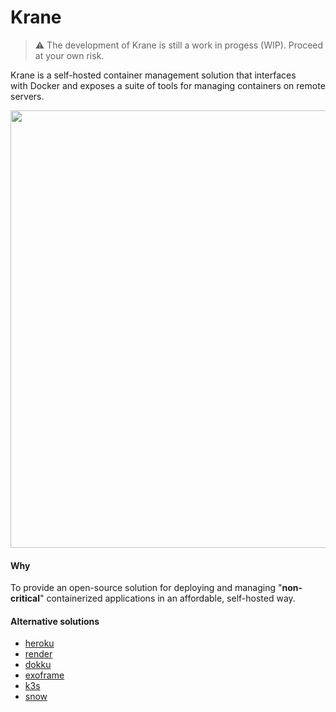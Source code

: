 # Krane

> ⚠️ The development of Krane is still a work in progess (WIP). Proceed at your own risk.

Krane is a self-hosted container management solution that interfaces
<br/>
with Docker and exposes a suite of tools for managing containers on remote servers.

<a href="https://github.com/biensupernice/krane">
    <img align="center" src="https://user-images.githubusercontent.com/21694364/89133914-371a5900-d4ee-11ea-9e7d-3ff5282c30f5.png" width="700"/>
 </a>

#### Why

To provide an open-source solution for deploying and managing "**non-critical**" containerized applications in an affordable, self-hosted way.

#### Alternative solutions

- [heroku](https://heroku.com/)
- [render](https://render.com/)
- [dokku](http://dokku.viewdocs.io/dokku/)
- [exoframe](https://github.com/exoframejs/exoframe)
- [k3s](https://github.com/rancher/k3s)
- [snow](https://github.com/snowjs/cli)
